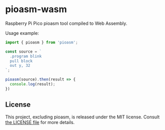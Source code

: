 # pioasm-wasm

Raspberry Pi Pico pioasm tool compiled to Web Assembly.

Usage example:

```javascript
import { pioasm } from 'pioasm';

const source = `
  .program blink
  pull block
  out y, 32
`;

pioasm(source).then(result => {
  console.log(result);
})
```

## License

This project, excluding pioasm, is released under the MIT license. Consult [the LICENSE file](LICENSE) for more details.
